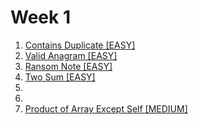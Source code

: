 # Week 1

1. [Contains Duplicate [EASY]](https://leetcode.com/problems/contains-duplicate/description/)
2. [Valid Anagram [EASY]](https://leetcode.com/problems/valid-anagram/)
3. [Ransom Note [EASY]](https://leetcode.com/problems/ransom-note/)
4. [Two Sum [EASY]](https://leetcode.com/problems/two-sum/)
5.
6.
7. [Product of Array Except Self [MEDIUM]](https://leetcode.com/problems/product-of-array-except-self/)
